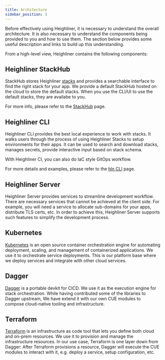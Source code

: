 ```yaml
---
title: Architecture
sidebar_position: 3
---
```


Before effectively using Heighliner, it is necessary to understand the overall architecture.
It is also necessary to understand the components being provided to you and how to use them.
The section below provides some useful description and links to build up this understanding.

From a high-level view, Heighliner contains the following components:

## Heighliner StackHub

StackHub stores Heighliner [stacks](/docs/overview/concepts#stack) and provides a searchable interface to find the right stack for your app.
We provide a default StackHub hosted on the cloud to store the default stacks.
When you use the CLI/UI to use the default stacks, they are availabe to you.

For more info, please refer to the [StackHub](/docs/core_features/stacks/stackhub) page.

## Heighliner CLI

Heighliner CLI provides the best local experience to work with stacks.
It walks users through the process of using Heighliner Stacks to setup environments for their apps.
It can be used to search and download stacks, manages secrets, provide interactive input based on stack schema.

With Heighliner CI, you can also do IaC style GitOps workflow.

For more details and examples, please refer to the [hln CLI](/docs/cli/hln/overview) page.

## Heighliner Server

Heighliner Server provides services to streamline development workflow.
There are necessary services that cannot be achieved at the client side.
For example, you will need a service to allocate sub-domains for your apps, distribute TLS certs, etc.
In order to achieve this, Heighliner Server supports such features to simplify the development process.

## Kubernetes

[Kubernetes](https://kubernetes.io/docs/home/) is an open source container orchestration engine for automating deployment, scaling, and management of containerized applications.
We use it to orchestrate service deployments.
This is our platform base where we deploy services and integrate with other cloud services.

## Dagger

[Dagger](https://docs.dagger.io/) is a portable devkit for CICD.
We use it as the execution engine for stack orchestration.
While having contributed some of the libraries to Dagger upstream, We have extend it with our own CUE modules to compose cloud-native tooling and infrastructure.

## Terraform

[Terraform](https://www.terraform.io/intro) is an infrastructure as code tool that lets you define both cloud and on-prem resources.
We use it to provision and manage the infrastructure resources.
In our use case, Terraform is one layer down from Dagger: After Terraform provisions a resource, Dagger will execute the CUE modules to interact with it, e.g. deploy a service, setup configuration, etc.
